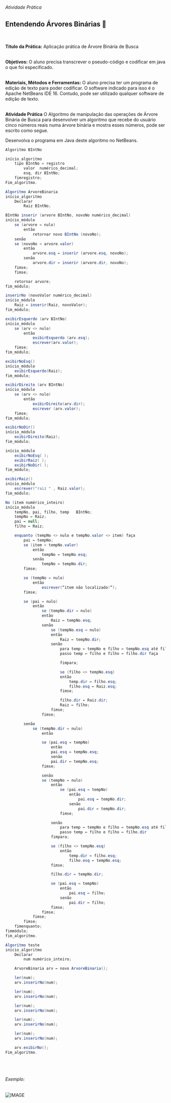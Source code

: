 ###### Atividade Prática
## Entendendo Árvores Binárias 📝
<br/>

**Título da Prática:** Aplicação prática de Árvore Binária de Busca
<br/><br/>

**Objetivos:** O aluno precisa transcrever o pseudo-código e codificar em java o que foi especificado.
<br/><br/>

**Materiais, Métodos e Ferramentas:** O aluno precisa ter um programa de edição de texto para poder codificar. O software indicado para isso é o Apache NetBeans IDE 16. Contudo, pode ser utilizado qualquer software de edição de texto.
<br/><br/>

**Atividade Prática**
O Algoritmo de manipulação das operações de Árvore Binária de Busca para desenvolver um algoritmo que recebe do usuário cinco números reais numa árvore binária e mostra esses números, pode ser escrito como segue.

Desenvolva o programa em Java deste algoritmo no NetBeans.

```java
Algoritmo BIntNo

início_algoritmo
    tipo BIntNo = registro
        valor  numérico_decimal;
        esq, dir BIntNo;
    fimregistro;
Fim_algoritmo.

Algoritmo ArvoreBinaria
início_algoritmo
    Declarar
        Raiz BIntNo;

BIntNo inserir (arvore BIntNo, novoNo numérico_decimal)
início_módulo
    se (arvore = nulo)
        então
            retornar novo BIntNo (novoNo);
    senão
    se (novoNo < arvore.valor)
        então
            arvore.esq ← inserir (arvore.esq, novoNo);
        senão
            arvore.dir ← inserir (arvore.dir, novoNo);
    fimse;
    fimse;

    retornar arvore;
fim_módulo;

inserirNo (novoValor numérico_decimal)
início_módulo
    Raiz ← inserir(Raiz, novoValor);
fim_módulo;

exibirEsquerdo (arv BIntNo)
início_módulo
    se (arv <> nulo)
        então
            exibirEsquerdo (arv.esq);
            escrever(arv.valor);
    fimse;
fim_módulo;

exibirNoEsq()
início_módulo
    exibirEsquerdo(Raiz);
fim_módulo;

exibirDireito (arv BIntNo)
início_módulo
    se (arv <> nulo)
        então
            exibirDireito(arv.dir);
            escrever (arv.valor);
    fimse;
fim_módulo;

exibirNoDir()
início_módulo
    exibirDireito(Raiz);
fim_módulo;

início_módulo
    exibirNoEsq( );
    exibirRaiz( );
    exibirNoDir( );
fim_módulo;

exibirRaiz()
início_módulo
    escrever("raiz " , Raiz.valor);
fim_módulo;

No (item numérico_inteiro)
início_módulo
    tempNo, pai, filho, temp   BIntNo;
    tempNo ← Raiz;
    pai ← null;
    filho ← Raiz;

    enquanto (tempNo <> nulo e tempNo.valor <> item) faça
        pai ← tempNo;
        se (item < tempNo.valor)
            então
                tempNo ← tempNo.esq;
            senão
                tempNo ← tempNo.dir;
        fimse;

        se (tempNo = nulo)
            então
                escrever(“item não localizado!”);
        fimse;

        se (pai = nulo)
            então
                se (tempNo.dir = nulo)
                então
                    Raiz ← tempNo.esq;
                senão
                    se (tempNo.esq = nulo)
                    então
                        Raiz ← tempNo.dir;
                    senão
                        para temp ← tempNo e filho ← tempNo.esq até filho.dir <> null
                        passo temp ← filho e filho ← filho.dir faça

                        fimpara;

                        se (filho <> tempNo.esq)
                        então
                            temp.dir ← filho.esq;
                            filho.esq ← Raiz.esq;
                        fimse;

                        filho.dir ← Raiz.dir;
                        Raiz ← filho;
                    fimse;
                fimse;

        senão
            se (tempNo.dir = nulo)
                então

                se (pai.esq = tempNo)
                    então
                    pai.esq ← tempNo.esq;
                    senão
                    pai.dir ← tempNo.esq;
                fimse;

                senão
                se (tempNo = nulo)
                    então
                        se (pai.esq = tempNo)
                            então
                                pai.esq ← tempNo.dir;
                            senão
                                pai.dir ← tempNo.dir;
                        fimse;

                    senão
                        para temp ← tempNo e filho ← tempNo.esq até filho.dir <> nulo
                        passo temp ← filho e filho ← filho.dir
                    fimpara;

                    se (filho <> tempNo.esq)
                        então
                            temp.dir ← filho.esq;
                            filho.esq ← tempNo.esq;
                    fimse;

                    filho.dir ← tempNo.dir;

                    se (pai.esq = tempNo)
                        então
                            pai.esq ← filho;
                        senão
                            pai.dir ← filho;
                    fimse;
                fimse;
            fimse;
        fimse;
    fimenquanto;
fimmódulo;
fim_algoritmo.

Algoritmo teste
início_algoritmo
    Declarar
        num numérico_inteiro;

    ArvoreBinaria arv ← novo ArvoreBinaria();

    ler(num);
    arv.inserirNo(num);

    ler(num);
    arv.inserirNo(num);

    ler(num);
    arv.inserirNo(num);

    ler(num);
    arv.inserirNo(num);

    ler(num);
    arv.inserirNo(num);

    arv.exibirNo();
Fim_algoritmo.
```

<br/><br/>

###### Exemplo:
![IMAGE](images/exemple.png)